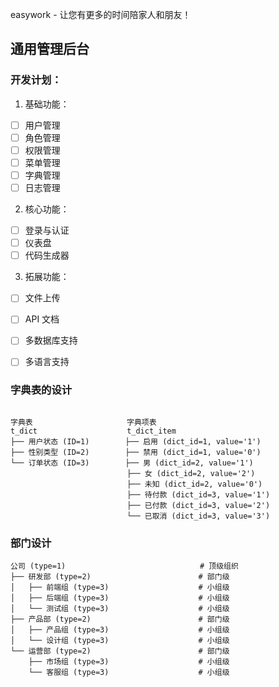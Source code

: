 
easywork - 让您有更多的时间陪家人和朋友！

## 通用管理后台

### 开发计划：

1. 基础功能：

- [ ] 用户管理
- [ ] 角色管理
- [ ] 权限管理
- [ ] 菜单管理
- [ ] 字典管理
- [ ] 日志管理

2. 核心功能：
- [ ] 登录与认证
- [ ] 仪表盘
- [ ] 代码生成器

3. 拓展功能：
- [ ] 文件上传
- [ ] API 文档
- [ ] 多数据库支持
- [ ] 多语言支持



### 字典表的设计

```aiignore

字典表                     字典项表
t_dict                    t_dict_item
├── 用户状态 (ID=1)        ├── 启用 (dict_id=1, value='1')
├── 性别类型 (ID=2)        ├── 禁用 (dict_id=1, value='0')
└── 订单状态 (ID=3)        ├── 男 (dict_id=2, value='1')
                          ├── 女 (dict_id=2, value='2')
                          ├── 未知 (dict_id=2, value='0')
                          ├── 待付款 (dict_id=3, value='1')
                          ├── 已付款 (dict_id=3, value='2')
                          └── 已取消 (dict_id=3, value='3')
```


### 部门设计
```aiignore
公司 (type=1)                              # 顶级组织
├── 研发部 (type=2)                        # 部门级
│   ├── 前端组 (type=3)                    # 小组级
│   ├── 后端组 (type=3)                    # 小组级
│   └── 测试组 (type=3)                    # 小组级
├── 产品部 (type=2)                        # 部门级
│   ├── 产品组 (type=3)                    # 小组级
│   └── 设计组 (type=3)                    # 小组级
└── 运营部 (type=2)                        # 部门级
    ├── 市场组 (type=3)                    # 小组级
    └── 客服组 (type=3)                    # 小组级
```

